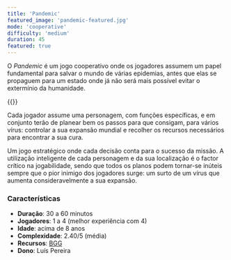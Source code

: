 ```yaml
---
title: 'Pandemic'
featured_image: 'pandemic-featured.jpg'
mode: 'cooperative'
difficulty: 'medium'
duration: 45
featured: true
---
```

O *Pandemic* é um jogo cooperativo onde os jogadores assumem um papel fundamental para salvar o mundo de várias epidemias, antes que elas se propaguem para um estado onde já não será mais possível evitar o extermínio da humanidade.

<!--more-->

{{<render-featured-image>}}

Cada jogador assume uma personagem, com funções específicas, e em conjunto terão de planear bem os passos para que consigam, para vários vírus: controlar a sua expansão mundial e recolher os recursos necessários para encontrar a sua cura.

Um jogo estratégico onde cada decisão conta para o sucesso da missão. A utilização inteligente de cada personagem e da sua localização é o factor crítico na jogabilidade, sendo que todos os planos podem tornar-se inúteis sempre que o pior inimigo dos jogadores surge: um surto de um vírus que aumenta consideravelmente a sua expansão.

### Características

- **Duração**: 30 a 60 minutos
- **Jogadores**: 1 a 4 (melhor experiência com 4)
- **Idade**: acima de 8 anos
- **Complexidade**: 2.40/5 (média)
- **Recursos**: [BGG](https://boardgamegeek.com/boardgame/30549/pandemic)
- **Dono**: Luís Pereira
